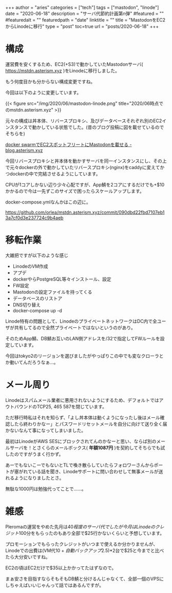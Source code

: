 +++
author = "aries"
categories = ["tech"]
tags = ["mastodon", "linode"]
date = "2020-06-18"
description = "サーバ代節約計画第n弾"
#featured = ""
#featuredalt = ""
featuredpath = "date"
linktitle = ""
title = "MastodonをEC2からLinodeに移行"
type = "post"
toc=true
url = "posts/2020-06-18"
+++


# 構成

運営費を安くするため、EC2(+S3)で動かしていたMastodonサーバ( https://mstdn.asterism.xyz )をLinodeに移行しました。

もう何度目かも分からない構成変更ですね。

今回は以下のように変更しています。

{{< figure src="/img/2020/06/mastodon-linode.png" title="2020/06時点でのmstdn.asterism.xyz" >}}

元々の構成は丼本体、リバースプロキシ、及びデータベースそれぞれ別のEC2インスタンスで動かしている状態でした。(昔のブログ投稿に図を載せているのでそちらを)

[docker swarmでEC2スポットフリートにMastodonを載せる - blog.asterism.xyz](/posts/2019/08/2019-08-01.md)

今回リバースプロキシと丼本体を動かすサーバを同一インスタンスにし、その上で元々dockerの外で動かしていたリバースプロキシ(nginx)をcaddyに変えてかつdockerの中で完結させるようにしています。

CPUが1コアしかない辺り少々心配ですが、App鯖を2コアにするだけでも+$10かかるので今は一先ずこのサイズで困ったらスケールアップします。

docker-compose.ymlなんかはこの辺に。

https://github.com/orlea/mstdn.asterism.xyz/commit/090dbd22fbd7107eb13a7cf0d3e237724c9b4aeb


# 移転作業

大雑把ですが以下のような感じ

- LinodeのVM作成
- アプデ
- dockerやらPostgreSQL等々インストール、設定
- FW設定
- Mastodonの設定ファイルを持ってくる
- データベースのリストア
- DNS切り替え
- docker-compose up -d

Linode特有の問題として、LinodeのプライベートネットワークはDC内で全ユーザが共有してるので全然プライベートではないというのがあり。

そのためApp鯖、DB鯖お互いのLAN側アドレスを/32で指定してFWルールを設定しています。

今回はtokyo2のリージョンを選びましたがやっぱりこの中でも変なクローラとか動いてんだろうなぁ…。

# メール周り

Linodeはスパムメール業者に悪用されないようにするため、デフォルトではアウトバウンドのTCP25, 465 587を閉じています。

ただ移行時私はそれを知らず、「よし丼本体は動くようになったし後はメール確認したら終わりかなー」とパスワードリセットメールを自分に向けて送り全く届かないなんて事になってしまいました。

最初はLinodeがAWS SESにブロックされてんのかなーと思い、ならば別のメールサーバを！とさくらのメールボックス( __年額1087円__ )を契約してそちらでも試したのですがうまく行かず。

あーでもないこーでもないとTLで喚き散らしていたらフォロワーさんからポートが塞がれている話を聞き、Linodeサポートに問い合わせして無事メールが送れるようになりましたとさ。

無駄な1000円は勉強代ってことで……。

# 雑感

Pleromaの運営をやめた先月は$40程度のサーバ代でしたが今月はLinodeのクレジット$100分をもらったのもあり全部で$25行かないくらいと予想しています。

プロモーションでもらったクレジットがいつまで使えるか分かりませんが、Linodeでの出費は(VM代$10+自動バックアップ$2.5)*2台で$25と今までと比べたら大分安いですね。

EC2の頃はEC2だけで$35以上かかってたはずなので。

まぁ安さを目指すならそもそもDB鯖と分けるんじゃなくて、全部一個のVPSにしちゃえばいいじゃんって話ではあるんですが。
